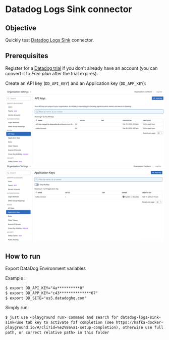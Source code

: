 # Datadog Logs Sink connector


## Objective

Quickly test [Datadog Logs Sink](https://www.confluent.io/hub/datadog/kafka-connect-logs) connector.

## Prerequisites

Register for a [Datadog trial](https://app.datadoghq.com) if you don't already have an account (you can convert it to *Free plan* after the trial expires).

Create an API key (`DD_API_KEY`) and an Application key (`DD_APP_KEY`):

![Datadog API Key](api_key_dd.png)
![Datadog APP Key](app_key_dd.png)

## How to run

Export DataDog Environment variables

Example :
```
$ export DD_API_KEY="4a**********0"
$ export DD_APP_KEY="c43**************67"
$ export DD_SITE="us5.datadoghq.com"
```

Simply run:

```
$ just use <playground run> command and search for datadog-logs-sink-sink<use tab key to activate fzf completion (see https://kafka-docker-playground.io/#/cli?id=%e2%9a%a1-setup-completion), otherwise use full path, or correct relative path> in this folder

```
